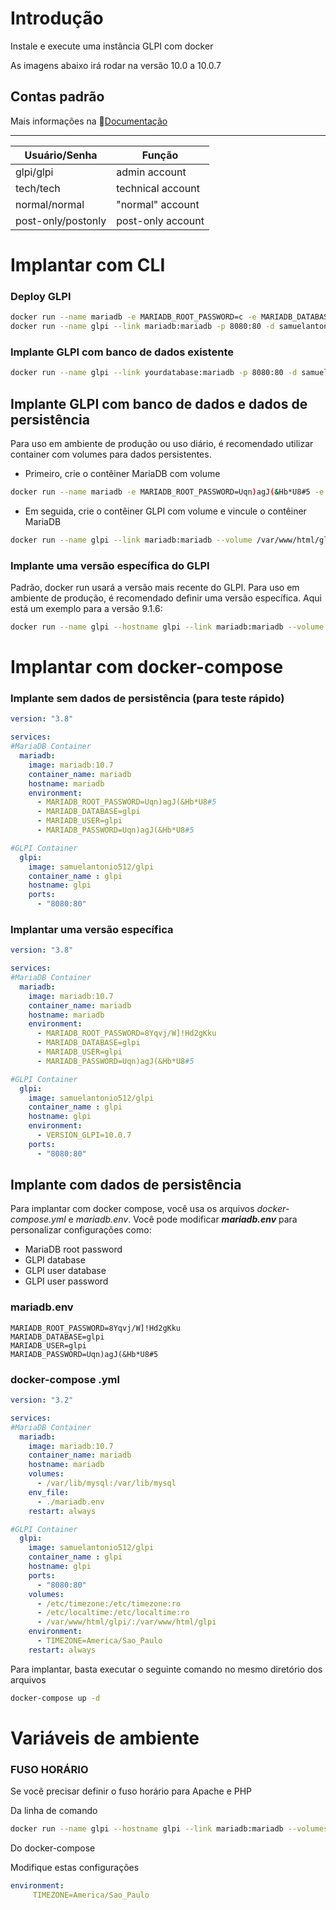 # Introdução

Instale e execute uma instância GLPI com docker

As imagens abaixo irá rodar na versão 10.0 a 10.0.7

## Contas padrão

Mais informações na 📄[Documentação](https://glpi-install.readthedocs.io/en/latest/install/wizard.html#end-of-installation)
 ___________________________________________
| Usuário/Senha     	|      Função        	|
|---------------------|---------------------|
| glpi/glpi          	| admin account     	|
| tech/tech          	| technical account 	|
| normal/normal      	| "normal" account  	|
| post-only/postonly 	| post-only account 	|

# Implantar com CLI

### Deploy GLPI 
```sh
docker run --name mariadb -e MARIADB_ROOT_PASSWORD=c -e MARIADB_DATABASE=glpi -e MARIADB_USER=glpi -e MARIADB_PASSWORD=Uqn)agJ(&Hb*U8#5 -d mariadb:10.7
docker run --name glpi --link mariadb:mariadb -p 8080:80 -d samuelantonio512/glpi
```

### Implante GLPI com banco de dados existente
```sh
docker run --name glpi --link yourdatabase:mariadb -p 8080:80 -d samuelantonio512/glpi
```

## Implante GLPI com banco de dados e dados de persistência

Para uso em ambiente de produção ou uso diário, é recomendado utilizar container com volumes para dados persistentes.

* Primeiro, crie o contêiner MariaDB com volume

```sh
docker run --name mariadb -e MARIADB_ROOT_PASSWORD=Uqn)agJ(&Hb*U8#5 -e MARIADB_DATABASE=glpidb -e MARIADB_USER=glpi_user -e MARIADB_PASSWORD=glpi --volume /var/lib/mysql:/var/lib/mysql -d mariadb:10.7
```

* Em seguida, crie o contêiner GLPI com volume e vincule o contêiner MariaDB

```sh
docker run --name glpi --link mariadb:mariadb --volume /var/www/html/glpi:/var/www/html/glpi -p 8080:80 -d samuelantonio512/glpi
```



### Implante uma versão específica do GLPI
Padrão, docker run usará a versão mais recente do GLPI.
Para uso em ambiente de produção, é recomendado definir uma versão específica.
Aqui está um exemplo para a versão 9.1.6:

```sh
docker run --name glpi --hostname glpi --link mariadb:mariadb --volume /var/www/html/glpi:/var/www/html/glpi -p 8080:80 --env "VERSION_GLPI=9.1.6" -d samuelantonio512/glpi
```

# Implantar com docker-compose

### Implante sem dados de persistência (para teste rápido)

```yaml
version: "3.8"

services:
#MariaDB Container
  mariadb:
    image: mariadb:10.7
    container_name: mariadb
    hostname: mariadb
    environment:
      - MARIADB_ROOT_PASSWORD=Uqn)agJ(&Hb*U8#5
      - MARIADB_DATABASE=glpi
      - MARIADB_USER=glpi
      - MARIADB_PASSWORD=Uqn)agJ(&Hb*U8#5

#GLPI Container
  glpi:
    image: samuelantonio512/glpi
    container_name : glpi
    hostname: glpi
    ports:
      - "8080:80"
```

### Implantar uma versão específica

```yaml
version: "3.8"

services:
#MariaDB Container
  mariadb:
    image: mariadb:10.7
    container_name: mariadb
    hostname: mariadb
    environment:
      - MARIADB_ROOT_PASSWORD=8Yqvj/W]!Hd2gKku
      - MARIADB_DATABASE=glpi
      - MARIADB_USER=glpi
      - MARIADB_PASSWORD=Uqn)agJ(&Hb*U8#5

#GLPI Container
  glpi:
    image: samuelantonio512/glpi
    container_name : glpi
    hostname: glpi
    environment:
      - VERSION_GLPI=10.0.7
    ports:
      - "8080:80"
```

## Implante com dados de persistência

Para implantar com docker compose, você usa os arquivos *docker-compose.yml* e *mariadb.env*.
Você pode modificar **_mariadb.env_** para personalizar configurações como:

* MariaDB root password
* GLPI database
* GLPI user database
* GLPI user password


### mariadb.env
```
MARIADB_ROOT_PASSWORD=8Yqvj/W]!Hd2gKku
MARIADB_DATABASE=glpi
MARIADB_USER=glpi
MARIADB_PASSWORD=Uqn)agJ(&Hb*U8#5
```

### docker-compose .yml
```yaml
version: "3.2"

services:
#MariaDB Container
  mariadb:
    image: mariadb:10.7
    container_name: mariadb
    hostname: mariadb
    volumes:
      - /var/lib/mysql:/var/lib/mysql
    env_file:
      - ./mariadb.env
    restart: always

#GLPI Container
  glpi:
    image: samuelantonio512/glpi
    container_name : glpi
    hostname: glpi
    ports:
      - "8080:80"
    volumes:
      - /etc/timezone:/etc/timezone:ro
      - /etc/localtime:/etc/localtime:ro
      - /var/www/html/glpi/:/var/www/html/glpi
    environment:
      - TIMEZONE=America/Sao_Paulo
    restart: always
```

Para implantar, basta executar o seguinte comando no mesmo diretório dos arquivos

```sh
docker-compose up -d
```

# Variáveis ​​de ambiente

### FUSO HORÁRIO
Se você precisar definir o fuso horário para Apache e PHP

Da linha de comando
```sh
docker run --name glpi --hostname glpi --link mariadb:mariadb --volumes-from glpi-data -p 8080:80 --env "TIMEZONE=America/Sao_Paulo" -d samuelantonio512/glpi
```

Do docker-compose

Modifique estas configurações
```yaml
environment:
     TIMEZONE=America/Sao_Paulo
```

